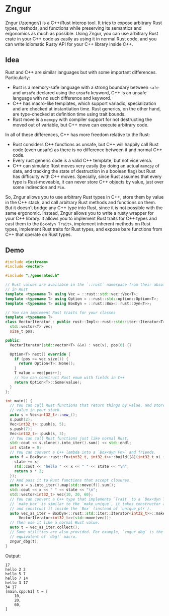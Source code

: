 # Zngur

Zngur (/zængɑr/) is a C++/Rust interop tool. It tries to expose arbitrary Rust types, methods, and functions while preserving its
semantics and ergonomics as much as possible. Using Zngur, you can use arbitrary Rust crate in your C++ code as easily as using it in
normal Rust code, and you can write idiomatic Rusty API for your C++ library inside C++.

## Idea

Rust and C++ are similar languages but with some important differences. Particularly:

- Rust is a memory-safe language with a strong boundary between `safe` and `unsafe` declared using the `unsafe` keyword, C++
  is an unsafe language with no such difference and keyword.
- C++ has macro-like templates, which support variadic, specialization and are checked
  at instantiation time. Rust generics, on the other hand, are type-checked at definition
  time using trait bounds.
- Rust move is a `memcpy` with compiler support for not destructing the moved out of variable, but C++
  move can execute arbitrary code.

In all of these differences, C++ has more freedom relative to the Rust:

- Rust considers C++ functions as unsafe, but C++ will happily call Rust code (even unsafe) as there
  is no difference between it and normal C++ code.
- Every rust generic code is a valid C++ template, but not vice versa.
- C++ can simulate Rust moves very easily (by doing an actual `memcpy` of data, and tracking the state of destruction in
  a boolean flag) but Rust has difficulty with C++ moves. Specially, since Rust assumes that every type is
  Rust-moveable, it can never store C++ objects by value, just over some indirection and `Pin`.

So, Zngur allows you to use arbitrary Rust types in C++, store them by value in the C++ stack, and call arbitrary Rust methods and functions
on them. But it doesn't bridge any C++ type into Rust, since it is not possible with the same ergonomic. Instead, Zngur allows you to
write a rusty wrapper for your C++ library. It allows you to implement Rust traits for C++ types and cast them to
the `Box<dyn Trait>`, implement inherent methods on Rust types, implement Rust traits for Rust types, and expose bare functions
from C++ that operate on Rust types.

## Demo

```C++
#include <iostream>
#include <vector>

#include "./generated.h"

// Rust values are available in the `::rust` namespace from their absolute path
// in Rust
template <typename T> using Vec = ::rust::std::vec::Vec<T>;
template <typename T> using Option = ::rust::std::option::Option<T>;
template <typename T> using BoxDyn = ::rust::Box<::rust::Dyn<T>>;

// You can implement Rust traits for your classes
template <typename T>
class VectorIterator : public rust::Impl<::rust::std::iter::Iterator<T>> {
  std::vector<T> vec;
  size_t pos;

public:
  VectorIterator(std::vector<T> &&v) : vec(v), pos(0) {}

  Option<T> next() override {
    if (pos >= vec.size()) {
      return Option<T>::None();
    }
    T value = vec[pos++];
    // You can construct Rust enum with fields in C++
    return Option<T>::Some(value);
  }
};

int main() {
  // You can call Rust functions that return things by value, and store that
  // value in your stack.
  auto s = Vec<int32_t>::new_();
  s.push(2);
  Vec<int32_t>::push(s, 5);
  s.push(7);
  Vec<int32_t>::push(s, 3);
  // You can call Rust functions just like normal Rust.
  std::cout << s.clone().into_iter().sum() << std::endl;
  int state = 0;
  // You can convert a C++ lambda into a `Box<dyn Fn>` and friends.
  auto f = BoxDyn<::rust::Fn<int32_t, int32_t>>::build([&](int32_t x) {
    state += x;
    std::cout << "hello " << x << " " << state << "\n";
    return x * 2;
  });
  // And pass it to Rust functions that accept closures.
  auto x = s.into_iter().map(std::move(f)).sum();
  std::cout << x << " " << state << "\n";
  std::vector<int32_t> vec{10, 20, 60};
  // You can convert a C++ type that implements `Trait` to a `Box<dyn Trait>`.
  // `make_box` is similar to the `make_unique`, it takes constructor arguments
  // and construct it inside the `Box` (instead of `unique_ptr`).
  auto vec_as_iter = BoxDyn<::rust::std::iter::Iterator<int32_t>>::make_box<
      VectorIterator<int32_t>>(std::move(vec));
  // Then use it like a normal Rust value.
  auto t = vec_as_iter.collect();
  // Some utilities are also provided. For example, `zngur_dbg` is the
  // equivalent of `dbg!` macro.
  zngur_dbg(t);
}
```

Output:

```
17
hello 2 2
hello 5 7
hello 7 14
hello 3 17
34 17
[main.cpp:61] t = [
    10,
    20,
    60,
]
```
